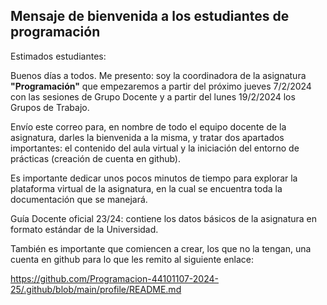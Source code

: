 ## Mensaje de bienvenida a los estudiantes de programación

Estimados estudiantes:

Buenos días a todos. Me presento: soy la coordinadora de la asignatura **"Programación"** que empezaremos a partir del próximo jueves 7/2/2024 con las sesiones de Grupo Docente y a partir del lunes 19/2/2024 los Grupos de Trabajo. 

Envío este correo para, en nombre de todo el equipo docente de la asignatura, darles la bienvenida a la misma, y tratar dos apartados importantes: el contenido del aula virtual y la iniciación del entorno de prácticas (creación de cuenta en github).


Es importante dedicar unos pocos minutos de tiempo para explorar la plataforma virtual de la asignatura, en la cual se encuentra toda la documentación que se manejará. 

Guía Docente oficial 23/24: contiene los datos básicos de la asignatura en formato estándar de la Universidad.


También es importante que comiencen a crear, los que no la tengan, una cuenta en github  para lo que les remito al siguiente enlace:

https://github.com/Programacion-44101107-2024-25/.github/blob/main/profile/README.md


